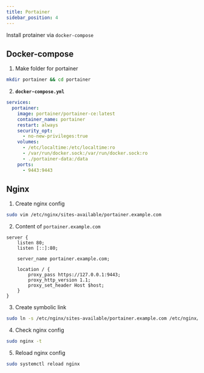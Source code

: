 ```yaml
---
title: Portainer
sidebar_position: 4
---
```


Install protainer via `docker-compose`

## Docker-compose
1. Make folder for portainer
```bash
mkdir portainer && cd portainer
```

2. **`docker-compose.yml`**
```yaml
services:
  portainer:
    image: portainer/portainer-ce:latest
    container_name: portainer
    restart: always
    security_opt:
      - no-new-privileges:true
    volumes:
      - /etc/localtime:/etc/localtime:ro
      - /var/run/docker.sock:/var/run/docker.sock:ro
      - ./portainer-data:/data
    ports:
      - 9443:9443
```

## Nginx
1. Create nginx config
```bash
sudo vim /etc/nginx/sites-available/portainer.example.com
```

2. Content of `portainer.example.com`
```nginx
server {
    listen 80;
    listen [::]:80;

    server_name portainer.example.com;

    location / {
        proxy_pass https://127.0.0.1:9443;
        proxy_http_version 1.1;
        proxy_set_header Host $host;
    }
}
```

3. Create symbolic link
```bash
sudo ln -s /etc/nginx/sites-available/portainer.example.com /etc/nginx/sites-enabled/
```

4. Check nginx config
```bash
sudo nginx -t
```

5. Reload nginx config
```bash
sudo systemctl reload nginx
```
